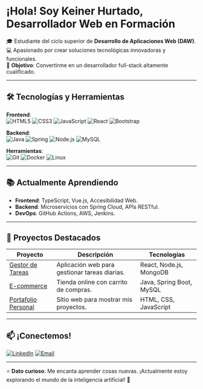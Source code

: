 # ¡Hola!  Soy Keiner Hurtado, Desarrollador Web en Formación

🎓 Estudiante del ciclo superior de **Desarrollo de Aplicaciones Web (DAW)**.  
💻 Apasionado por crear soluciones tecnológicas innovadoras y funcionales.  
🚀 **Objetivo**: Convertirme en un desarrollador full-stack altamente cualificado.

---

## 🛠️ Tecnologías y Herramientas

**Frontend**:  
![HTML5](https://img.shields.io/badge/HTML5-E34F26?style=flat&logo=html5&logoColor=white)
![CSS3](https://img.shields.io/badge/CSS3-1572B6?style=flat&logo=css3&logoColor=white)
![JavaScript](https://img.shields.io/badge/JavaScript-F7DF1E?style=flat&logo=javascript&logoColor=black)
![React](https://img.shields.io/badge/React-61DAFB?style=flat&logo=react&logoColor=black)
![Bootstrap](https://img.shields.io/badge/Bootstrap-7952B3?style=flat&logo=bootstrap&logoColor=white)

**Backend**:  
![Java](https://img.shields.io/badge/Java-ED8B00?style=flat&logo=openjdk&logoColor=white)
![Spring](https://img.shields.io/badge/Spring-6DB33F?style=flat&logo=spring&logoColor=white)
![Node.js](https://img.shields.io/badge/Node.js-339933?style=flat&logo=node.js&logoColor=white)
![MySQL](https://img.shields.io/badge/MySQL-4479A1?style=flat&logo=mysql&logoColor=white)

**Herramientas**:  
![Git](https://img.shields.io/badge/Git-F05032?style=flat&logo=git&logoColor=white)
![Docker](https://img.shields.io/badge/Docker-2496ED?style=flat&logo=docker&logoColor=white)
![Linux](https://img.shields.io/badge/Linux-FCC624?style=flat&logo=linux&logoColor=black)

---

## 📚 Actualmente Aprendiendo

- **Frontend**: TypeScript, Vue.js, Accesibilidad Web.
- **Backend**: Microservicios con Spring Cloud, APIs RESTful.
- **DevOps**: GitHub Actions, AWS, Jenkins.

---

## 🌟 Proyectos Destacados

| Proyecto | Descripción | Tecnologías |
|--------------------------------|-----------------------------------------------|-----------------------------|
| [Gestor de Tareas](enlace)     | Aplicación web para gestionar tareas diarias. | React, Node.js, MongoDB     |
| [E-commerce](enlace)           | Tienda online con carrito de compras.         | Java, Spring Boot, MySQL    |
| [Portafolio Personal](enlace)  | Sitio web para mostrar mis proyectos.         | HTML, CSS, JavaScript       |

---

## 📫 ¡Conectemos!

[![LinkedIn](https://img.shields.io/badge/LinkedIn-0A66C2?style=flat&logo=linkedin&logoColor=white)](https://www.linkedin.com/in/keiner-m-h-e-145178302/)
[![Email](https://img.shields.io/badge/Email-EA4335?style=flat&logo=gmail&logoColor=white)](mailto:keinerhurtado2805@gmail.com)


---

⭐ **Dato curioso**: Me encanta aprender cosas nuevas. ¡Actualmente estoy explorando el mundo de la inteligencia artificial! 🤖
